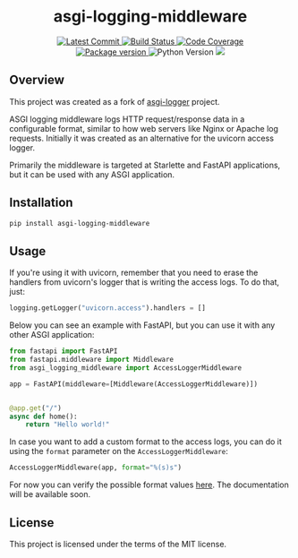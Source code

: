 <h1 align="center">
    <strong>asgi-logging-middleware</strong>
</h1>

<p align="center">
    <a href="https://github.com/alv2017/asgi-logging-middleware" target="_blank">
        <!-- Last commit -->
        <img src="https://img.shields.io/github/last-commit/alv2017/asgi-logging-middleware" alt="Latest Commit">
        <!-- GitHub Actions build status -->
        <img src="https://img.shields.io/github/actions/workflow/status/alv2017/asgi-logging-middleware/run_tests.yml?branch=main" alt="Build Status">
        <!-- Codecov coverage -->
        <img src="https://img.shields.io/codecov/c/github/alv2017/asgi-logging-middleware" alt="Code Coverage">
    </a>
    <br/>
    <a href="https://pypi.org/project/asgi-logging-middleware" target="_blank">
        <img src="https://img.shields.io/pypi/v/asgi-logging-middleware" alt="Package version">
    </a>
    <img src="https://img.shields.io/pypi/pyversions/asgi-logging-middleware" alt="Python Version">
    <img src="https://img.shields.io/github/license/alv2017/asgi-logging-middleware">
</p>

## Overview

This project was created as a fork of [asgi-logger](https://github.com/Kludex/asgi-logger) project. 

ASGI logging middleware logs HTTP request/response data in a configurable format, similar to how web servers 
like Nginx or Apache log requests. Initially it was created as an alternative for the uvicorn 
access logger.

Primarily the middleware is targeted at Starlette and FastAPI applications, but it can be used with any 
ASGI application.


## Installation

``` bash
pip install asgi-logging-middleware
```

## Usage

If you're using it with uvicorn, remember that you need to erase the handlers from uvicorn's logger that is writing the access logs.
To do that, just:

```python
logging.getLogger("uvicorn.access").handlers = []
```

Below you can see an example with FastAPI, but you can use it with any other ASGI application:

```python
from fastapi import FastAPI
from fastapi.middleware import Middleware
from asgi_logging_middleware import AccessLoggerMiddleware

app = FastAPI(middleware=[Middleware(AccessLoggerMiddleware)])


@app.get("/")
async def home():
    return "Hello world!"
```

In case you want to add a custom format to the access logs, you can do it using the `format` parameter on the `AccessLoggerMiddleware`:

```python
AccessLoggerMiddleware(app, format="%(s)s")
```

For now you can verify the possible format values [here](https://github.com/alv2017/asgi-logging-middleware/blob/main/asgi_logging_middleware/middleware.py).
The documentation will be available soon.

## License

This project is licensed under the terms of the MIT license.
